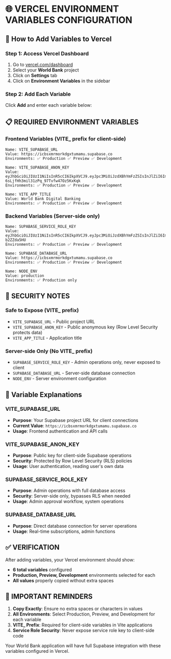 # 🌐 VERCEL ENVIRONMENT VARIABLES CONFIGURATION

## 🚀 How to Add Variables to Vercel

### Step 1: Access Vercel Dashboard
1. Go to [vercel.com/dashboard](https://vercel.com/dashboard)
2. Select your **World Bank** project
3. Click on **Settings** tab
4. Click on **Environment Variables** in the sidebar

### Step 2: Add Each Variable
Click **Add** and enter each variable below:

## 📋 REQUIRED ENVIRONMENT VARIABLES

### Frontend Variables (VITE_ prefix for client-side)
```
Name: VITE_SUPABASE_URL
Value: https://icbsxmrmorkdgxtumamu.supabase.co
Environments: ✅ Production ✅ Preview ✅ Development
```

```
Name: VITE_SUPABASE_ANON_KEY  
Value: eyJhbGciOiJIUzI1NiIsInR5cCI6IkpXVCJ9.eyJpc3MiOiJzdXBhYmFzZSIsInJlZiI6ImljYnN4bXJtb3JrZGd4dHVtYW11Iiwicm9sZSI6ImFub24iLCJpYXQiOjE3NTQ3NTkxMDksImV4cCI6MjA3MDMzNTEwOX0.GDBjj7flp-6sLjfHh3mil31zPq_97Tvfw47Oz5KxKqk
Environments: ✅ Production ✅ Preview ✅ Development
```

```
Name: VITE_APP_TITLE
Value: World Bank Digital Banking
Environments: ✅ Production ✅ Preview ✅ Development
```

### Backend Variables (Server-side only)
```
Name: SUPABASE_SERVICE_ROLE_KEY
Value: eyJhbGciOiJIUzI1NiIsInR5cCI6IkpXVCJ9.eyJpc3MiOiJzdXBhYmFzZSIsInJlZiI6ImljYnN4bXJtb3JrZGd4dHVtYW11Iiwicm9sZSI6InNlcnZpY2Vfcm9sZSIsImlhdCI6MTc1NDc1OTEwOSwiZXhwIjoyMDcwMzM1MTA5fQ.flfRMxdMFOQXqfdjGxSUWKSHsimTM0FSy-b2ZZda5HU
Environments: ✅ Production ✅ Preview ✅ Development
```

```
Name: SUPABASE_DATABASE_URL
Value: https://icbsxmrmorkdgxtumamu.supabase.co
Environments: ✅ Production ✅ Preview ✅ Development
```

```
Name: NODE_ENV
Value: production
Environments: ✅ Production only
```

## 🔐 SECURITY NOTES

### Safe to Expose (VITE_ prefix)
- `VITE_SUPABASE_URL` - Public project URL
- `VITE_SUPABASE_ANON_KEY` - Public anonymous key (Row Level Security protects data)
- `VITE_APP_TITLE` - Application title

### Server-side Only (No VITE_ prefix)  
- `SUPABASE_SERVICE_ROLE_KEY` - Admin operations only, never exposed to client
- `SUPABASE_DATABASE_URL` - Server-side database connection
- `NODE_ENV` - Server environment configuration

## 📖 Variable Explanations

### VITE_SUPABASE_URL
- **Purpose**: Your Supabase project URL for client connections
- **Current Value**: `https://icbsxmrmorkdgxtumamu.supabase.co`
- **Usage**: Frontend authentication and API calls

### VITE_SUPABASE_ANON_KEY
- **Purpose**: Public key for client-side Supabase operations
- **Security**: Protected by Row Level Security (RLS) policies
- **Usage**: User authentication, reading user's own data

### SUPABASE_SERVICE_ROLE_KEY
- **Purpose**: Admin operations with full database access
- **Security**: Server-side only, bypasses RLS when needed
- **Usage**: Admin approval workflow, system operations

### SUPABASE_DATABASE_URL
- **Purpose**: Direct database connection for server operations
- **Usage**: Real-time subscriptions, admin functions

## ✅ VERIFICATION

After adding variables, your Vercel environment should show:
- **6 total variables** configured
- **Production, Preview, Development** environments selected for each
- **All values** properly copied without extra spaces

## 🚨 IMPORTANT REMINDERS

1. **Copy Exactly**: Ensure no extra spaces or characters in values
2. **All Environments**: Select Production, Preview, and Development for each variable
3. **VITE_ Prefix**: Required for client-side variables in Vite applications
4. **Service Role Security**: Never expose service role key to client-side code

Your World Bank application will have full Supabase integration with these variables configured in Vercel.